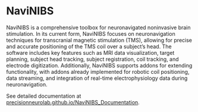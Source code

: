 # NaviNIBS

NaviNIBS is a comprehensive toolbox for neuronavigated noninvasive brain stimulation. In its current form, NaviNIBS focuses on neuronavigation techniques for transcranial magnetic stimulation (TMS), allowing for precise and accurate positioning of the TMS coil over a subject’s head. The software includes key features such as MRI data visualization, target planning, subject head tracking, subject registration, coil tracking, and electrode digitization. Additionally, NaviNIBS supports addons for extending functionality, with addons already implemented for robotic coil positioning, data streaming, and integration of real-time electrophysiology data during neuronavigation.

See detailed documentation at [precisionneurolab.github.io/NaviNIBS_Documentation](https://precisionneurolab.github.io/NaviNIBS_Documentation).
